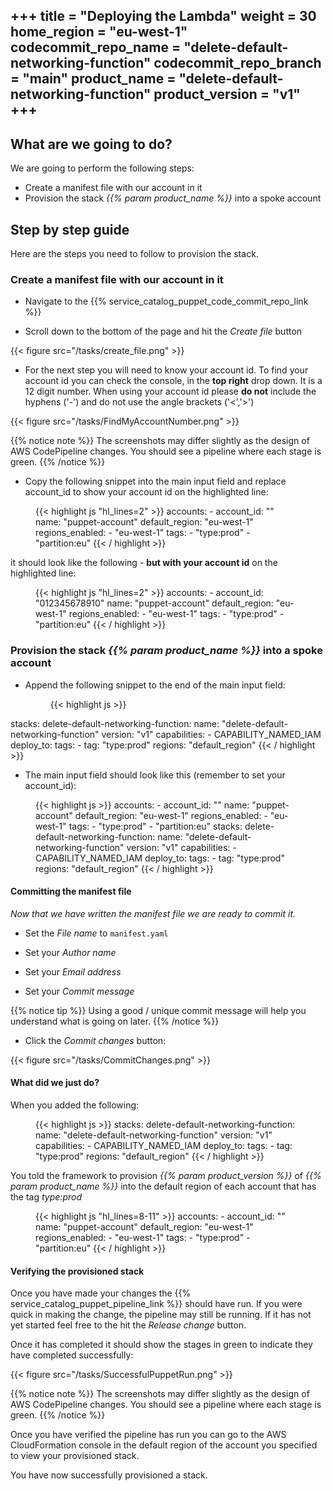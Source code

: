 +++
title = "Deploying the Lambda"
weight = 30
home_region = "eu-west-1"
codecommit_repo_name = "delete-default-networking-function" 
codecommit_repo_branch = "main" 
product_name = "delete-default-networking-function"
product_version = "v1"
+++
---


## What are we going to do?

We are going to perform the following steps:

- Create a manifest file with our account in it
- Provision the stack _{{% param product_name %}}_ into a spoke account

## Step by step guide

Here are the steps you need to follow to provision the stack. 


### Create a manifest file with our account in it

- Navigate to the {{% service_catalog_puppet_code_commit_repo_link %}}

- Scroll down to the bottom of the page and hit the *Create file* button

{{< figure src="/tasks/create_file.png" >}}


- For the next step you will need to know your account id.  To find your account id you can check the console, in the __top right__ drop down. It is a 12 digit number. When using your account id please __do not__ include the hyphens ('-') and do not use the angle brackets ('<','>')  

{{< figure src="/tasks/FindMyAccountNumber.png" >}}


{{% notice note %}}
The screenshots may differ slightly as the design of AWS CodePipeline changes.  You should see a pipeline where each 
stage is green.
{{% /notice %}}


- Copy the following snippet into the main input field and replace account_id to show your account id on the highlighted line:

 <figure>
  {{< highlight js "hl_lines=2" >}}
accounts:
  - account_id: "<YOUR_ACCOUNT_ID_WITHOUT_HYPHENS>"
    name: "puppet-account"
    default_region: "eu-west-1"
    regions_enabled:
      - "eu-west-1"
    tags:
      - "type:prod"
      - "partition:eu"
  {{< / highlight >}}
 </figure>



it should look like the following - __but with your account id__ on the highlighted line:

 <figure>
  {{< highlight js "hl_lines=2" >}}
accounts:
  - account_id: "012345678910"
    name: "puppet-account"
    default_region: "eu-west-1"
    regions_enabled:
      - "eu-west-1"
    tags:
      - "type:prod"
      - "partition:eu"
  {{< / highlight >}}
 </figure>

### Provision the stack _{{% param product_name %}}_ into a spoke account
 
- Append the following snippet to the end of the main input field:

  <figure>
   {{< highlight js >}}
stacks:
  delete-default-networking-function:
    name: "delete-default-networking-function"
    version: "v1"
    capabilities:
      - CAPABILITY_NAMED_IAM
    deploy_to:
      tags:
        - tag: "type:prod"
          regions: "default_region"
   {{< / highlight >}}
  </figure>

- The main input field should look like this (remember to set your account_id):

 <figure>
  {{< highlight js >}}
accounts:
  - account_id: "<YOUR_ACCOUNT_ID_WITHOUT_HYPHENS>"
    name: "puppet-account"
    default_region: "eu-west-1"
    regions_enabled:
      - "eu-west-1"
    tags:
      - "type:prod"
      - "partition:eu"
stacks:
  delete-default-networking-function:
    name: "delete-default-networking-function"
    version: "v1"
    capabilities:
      - CAPABILITY_NAMED_IAM
    deploy_to:
      tags:
        - tag: "type:prod"
          regions: "default_region"
  {{< / highlight >}}
 </figure>


#### Committing the manifest file

_Now that we have written the manifest file we are ready to commit it._

- Set the *File name* to `manifest.yaml`

- Set your *Author name*
- Set your *Email address*
- Set your *Commit message*

{{% notice tip %}}
Using a good / unique commit message will help you understand what is going on later.
{{% /notice %}}


- Click the *Commit changes* button:

{{< figure src="/tasks/CommitChanges.png" >}}


#### What did we just do?

When you added the following:

 <figure>
  {{< highlight js >}}
stacks:
  delete-default-networking-function:
    name: "delete-default-networking-function"
    version: "v1"
    capabilities:
      - CAPABILITY_NAMED_IAM
    deploy_to:
      tags:
        - tag: "type:prod"
          regions: "default_region"
  {{< / highlight >}}
 </figure>


You told the framework to provision _{{% param product_version %}}_ of _{{% param product_name %}}_ into the default region of each account that has the tag _type:prod_

 <figure>
  {{< highlight js "hl_lines=8-11" >}}
accounts:
  - account_id: "<YOUR_ACCOUNT_ID_WITHOUT_HYPHENS>"
    name: "puppet-account"
    default_region: "eu-west-1"
    regions_enabled:
      - "eu-west-1"
    tags:
      - "type:prod"
      - "partition:eu"
  {{< / highlight >}}
 </figure>


#### Verifying the provisioned stack

Once you have made your changes the {{% service_catalog_puppet_pipeline_link %}} should have run. If you were quick in making the change, the pipeline 
may still be running.  If it has not yet started feel free to the hit the *Release change* button.

Once it has completed it should show the stages in green to indicate they have completed 
successfully:

{{< figure src="/tasks/SuccessfulPuppetRun.png" >}}

{{% notice note %}}
The screenshots may differ slightly as the design of AWS CodePipeline changes.  You should see a pipeline where each 
stage is green.
{{% /notice %}}


Once you have verified the pipeline has run you can go to the AWS CloudFormation console in the default region of the 
account you specified to view your provisioned stack.  

You have now successfully provisioned a stack.

